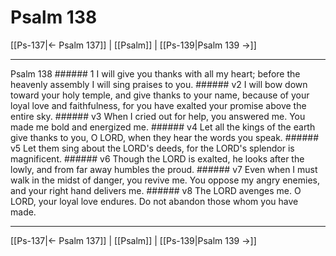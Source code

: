 # Psalm 138

[[Ps-137|← Psalm 137]] | [[Psalm]] | [[Ps-139|Psalm 139 →]]
***

Psalm 138 ###### 1 I will give you thanks with all my heart; before the heavenly assembly I will sing praises to you. ###### v2 I will bow down toward your holy temple, and give thanks to your name, because of your loyal love and faithfulness, for you have exalted your promise above the entire sky. ###### v3 When I cried out for help, you answered me. You made me bold and energized me. ###### v4 Let all the kings of the earth give thanks to you, O LORD, when they hear the words you speak. ###### v5 Let them sing about the LORD's deeds, for the LORD's splendor is magnificent. ###### v6 Though the LORD is exalted, he looks after the lowly, and from far away humbles the proud. ###### v7 Even when I must walk in the midst of danger, you revive me. You oppose my angry enemies, and your right hand delivers me. ###### v8 The LORD avenges me. O LORD, your loyal love endures. Do not abandon those whom you have made.

***
[[Ps-137|← Psalm 137]] | [[Psalm]] | [[Ps-139|Psalm 139 →]]
